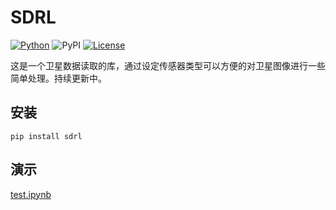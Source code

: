 # SDRL

[![Python](https://img.shields.io/badge/python-3.8+-blue.svg)](https://www.python.org/downloads/release/python-380/) ![PyPI](https://img.shields.io/pypi/v/sdrl?color=blue) [![License](https://img.shields.io/badge/License-MIT-blue.svg)](LICENSE)

这是一个卫星数据读取的库，通过设定传感器类型可以方便的对卫星图像进行一些简单处理。持续更新中。

## 安装

```
pip install sdrl
```

## 演示

[test.ipynb](test.ipynb)
